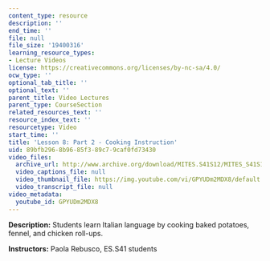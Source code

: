 ```yaml
---
content_type: resource
description: ''
end_time: ''
file: null
file_size: '19400316'
learning_resource_types:
- Lecture Videos
license: https://creativecommons.org/licenses/by-nc-sa/4.0/
ocw_type: ''
optional_tab_title: ''
optional_text: ''
parent_title: Video Lectures
parent_type: CourseSection
related_resources_text: ''
resource_index_text: ''
resourcetype: Video
start_time: ''
title: 'Lesson 8: Part 2 - Cooking Instruction'
uid: 89bfb296-8b96-85f3-89c7-9caf0fd73430
video_files:
  archive_url: http://www.archive.org/download/MITES.S41S12/MITES_S41S12_Lesson8_Part2_300k.mp4
  video_captions_file: null
  video_thumbnail_file: https://img.youtube.com/vi/GPYUDm2MDX8/default.jpg
  video_transcript_file: null
video_metadata:
  youtube_id: GPYUDm2MDX8
---
```


**Description:** Students learn Italian language by cooking baked potatoes, fennel, and chicken roll-ups.

**Instructors:** Paola Rebusco, ES.S41 students

